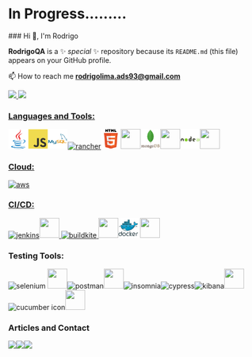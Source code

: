 


<h1>In Progress.........</h1>
### Hi 👋, I'm Rodrigo


**RodrigoQA** is a ✨ _special_ ✨ repository because its `README.md` (this file) appears on your GitHub profile.

 📫 How to reach me **rodrigolima.ads93@gmail.com**
<!--
Here are some ideas to get you started:

- 🔭 I’m currently working on ...
- 🌱 I’m currently learning ...
- 👯 I’m looking to collaborate on ...
- 🤔 I’m looking for help with ...
- 💬 Ask me about ...
- 📫 How to reach me: ...
- 😄 Pronouns: ...
- ⚡ Fun fact: ...
-->

<div>
<a href="https://github.com/RodrigoQA/RodrigoQA">
<img height="180em" src="https://github-readme-stats.vercel.app/api?username=RodrigoQA&show_icons=true&theme=dracula&include_all_commits=true&count_private=true"/>
<img height="180em" src="https://github-readme-stats.vercel.app/api/top-langs/?username=RodrigoQA&layout=compact&langs_count=7&theme=dracula"/>
</div>


### Languages and Tools:

<img src="https://raw.githubusercontent.com/devicons/devicon/master/icons/java/java-original.svg" width="40" height="40" style="max-width: 100%;"><img src="https://raw.githubusercontent.com/devicons/devicon/master/icons/javascript/javascript-original.svg"  width="40" height="40" style="max-width: 100%;"><img src="https://raw.githubusercontent.com/devicons/devicon/master/icons/mysql/mysql-original-wordmark.svg" alt="mysql" width="40" height="40" style="max-width: 100%;"><img alt="rancher" height="40" width="40" src="https://camo.githubusercontent.com/7c7c6e243a56e5271cee6b8a370670fcd91401bde59d846cf315a8de59f78498/68747470733a2f2f72616e636865722e636f6d2f646f63732f696d672f6c6f676f2d7371756172652e706e67" data-canonical-src="https://rancher.com/docs/img/logo-square.png" style="max-width: 100%;"><img src="https://raw.githubusercontent.com/devicons/devicon/master/icons/html5/html5-original-wordmark.svg" alt="html5" width="40" height="40" style="max-width: 100%;"><img  width="40" height="40"  src="https://encrypted-tbn0.gstatic.com/images?q=tbn:ANd9GcQIhTfrZPQFwhHFtsdN1lbxi4cg4w4UUAZvsQ&amp;usqp=CAU"><img src="https://raw.githubusercontent.com/devicons/devicon/master/icons/mongodb/mongodb-original-wordmark.svg" alt="mongodb" width="40" height="40" style="max-width: 100%;"><img  width="40" height="40"  src="https://encrypted-tbn0.gstatic.com/images?q=tbn:ANd9GcRMutu0gvqdwLPEjKfccevQCTjXbPgRBZiBBw&amp;usqp=CAU"><img src="https://raw.githubusercontent.com/devicons/devicon/master/icons/nodejs/nodejs-original-wordmark.svg" alt="nodejs" width="40" height="40" style="max-width: 100%;"><img  width="40" height="40"  src="https://encrypted-tbn0.gstatic.com/images?q=tbn:ANd9GcQCuPAHI7LsRXWcbaFR9iZvCXE_VpmpAN2MsA&amp;usqp=CAU">
 
 
 
### Cloud:
 <img alt="aws" height="40" width="40" src="https://camo.githubusercontent.com/7980d92a78323b7a7aa81abad427a74d158ea3a8a75d46f7eca1f88329e775c0/68747470733a2f2f64312e6177737374617469632e636f6d2f6c6f676f732f6177732d6c6f676f2d6c6f636b7570732f706f776572656462796177732f50425f4157535f6c6f676f5f5247425f737461636b65645f5245565f53512e393163643461663430373733636266626431353537376133633262386133343666653365386661322e706e67" data-canonical-src="https://d1.awsstatic.com/logos/aws-logo-lockups/poweredbyaws/PB_AWS_logo_RGB_stacked_REV_SQ.91cd4af40773cbfbd15577a3c2b8a346fe3e8fa2.png" style="max-width: 100%;">

### CI/CD:
 <a href="https://www.jenkins.io/" rel="nofollow"> <img alt="jenkins" height="40" width="40" src="https://camo.githubusercontent.com/4dcc1fa9da144cea770e274b19327077ff931176a340f1ae8c291678a792b0b5/68747470733a2f2f75706c6f61642e77696b696d656469612e6f72672f77696b6970656469612f636f6d6d6f6e732f7468756d622f652f65392f4a656e6b696e735f6c6f676f2e7376672f3132303070782d4a656e6b696e735f6c6f676f2e7376672e706e67" data-canonical-src="https://upload.wikimedia.org/wikipedia/commons/thumb/e/e9/Jenkins_logo.svg/1200px-Jenkins_logo.svg.png" style="max-width: 100%;"><img  width="40" height="40" src="https://encrypted-tbn0.gstatic.com/images?q=tbn:ANd9GcSrH1HTG1kJy05KCNaBE4vHjsOnKC-QMNxolQ&amp;usqp=CAU">
 <a href="https://buildkite.com/" rel="nofollow"> <img alt="buildkite" height="40" width="40" src="https://camo.githubusercontent.com/d4f9d29d72e3e117f36cfa8f07e56b62195dd38fed6fa78328ec9aa7a4452583/68747470733a2f2f7974332e676f6f676c6575736572636f6e74656e742e636f6d2f5a333648696d384d646568394a4c62796449437473373246306b684c745967316a67524d575130706e4e6868754563467174374b3679556353537742676273737437564550744c644f513d733930302d632d6b2d63307830306666666666662d6e6f2d726a" data-canonical-src="https://yt3.googleusercontent.com/Z36Him8Mdeh9JLbydICts72F0khLtYg1jgRMWQ0pnNhhuEcFqt7K6yUcSSwBgbsst7VEPtLdOQ=s900-c-k-c0x00ffffff-no-rj" style="max-width: 100%;">
</a><img  width="40" height="40"  src="https://encrypted-tbn0.gstatic.com/images?q=tbn:ANd9GcSw8CcAW2KVgTNQqJsi52iD1dqc3y8K6RsiVA&amp;usqp=CAU"><img src="https://raw.githubusercontent.com/devicons/devicon/master/icons/docker/docker-original-wordmark.svg" alt="docker" width="40" height="40" style="max-width: 100%;">
</a><img src="https://encrypted-tbn0.gstatic.com/images?q=tbn:ANd9GcT7zto6Hu8AqB2V9t0gG-iczMSkmOFTfD9W-SZHSeyuHTlPLbCJF2lcRv5EFehmDeaBSVk&amp;usqp=CAU" width="40" height="40">
 
 
### Testing Tools:
<img alt="selenium" height="40" width="40" src="https://camo.githubusercontent.com/23db4cf88995cc1792f8ba7d387050cdabe3c491207910db64b305c05f0b93ba/68747470733a2f2f75706c6f61642e77696b696d656469612e6f72672f77696b6970656469612f636f6d6d6f6e732f642f64352f53656c656e69756d5f4c6f676f2e706e67" data-canonical-src="https://upload.wikimedia.org/wikipedia/commons/d/d5/Selenium_Logo.png" style="max-width: 100%;"> <img  height="40" width="40" src="https://camo.githubusercontent.com/f0076eb283898f7e44436ac3ee3b936162a46eb4be3cc84ecb1aa91241b0ff49/68747470733a2f2f77372e706e6777696e672e636f6d2f706e67732f3337322f3637342f706e672d7472616e73706172656e742d61707069756d2d746573742d6175746f6d6174696f6e2d736f6674776172652d74657374696e672d73656c656e69756d2d63616c61626173682d707572706c652d76696f6c65742d746578742d7468756d626e61696c2e706e67" data-canonical-src="https://w7.pngwing.com/pngs/372/674/png-transparent-appium-test-automation-software-testing-selenium-calabash-purple-violet-text-thumbnail.png" style="max-width: 100%;"><img alt="postman" height="40" width="40" src="https://camo.githubusercontent.com/9f1ca3b98fb55939fd8e45b6299cc9dfee7163ec9f663fd6f43fc5cfda3c118f/68747470733a2f2f7777772e7376677265706f2e636f6d2f646f776e6c6f61642f3335343230322f706f73746d616e2d69636f6e2e737667" data-canonical-src="https://www.svgrepo.com/download/354202/postman-icon.svg" style="max-width: 100%;"><img  height="40" width="40" src="https://encrypted-tbn0.gstatic.com/images?q=tbn:ANd9GcTK4q_fI8NEY__kQ5q7BWJUjuM67jPC97Ah08MmSClPot2SSxWAhq675nlleNnz3zKfz4M&amp;usqp=CAU" style="max-width: 100%;"><img alt="insomnia" height="40" width="40" src="https://camo.githubusercontent.com/49173798507f976bb55ad37f4ca77403429bbb0ec54a146a391e53d694a738bd/68747470733a2f2f7365656b6c6f676f2e636f6d2f696d616765732f492f696e736f6d6e69612d6c6f676f2d413335453039454231392d7365656b6c6f676f2e636f6d2e706e67" data-canonical-src="https://seeklogo.com/images/I/insomnia-logo-A35E09EB19-seeklogo.com.png" style="max-width: 100%;"><img alt="cypress" height="40" width="40" src="https://camo.githubusercontent.com/92ea4ceaecae93a7aa14fba9fc807f861853245e512a47bc16615277ac4e3a79/68747470733a2f2f61737365742e6272616e6466657463682e696f2f696449715f6b463072622f696476337a776d5369592e6a706567" data-canonical-src="https://asset.brandfetch.io/idIq_kF0rb/idv3zwmSiY.jpeg" style="max-width: 100%;"><img src="https://camo.githubusercontent.com/dbc1482101cfa71adf795a200aa1b832d4ccbba9719b2d6e91a67192caf45d75/68747470733a2f2f7777772e766563746f726c6f676f2e7a6f6e652f6c6f676f732f656c6173746963636f5f6b6962616e612f656c6173746963636f5f6b6962616e612d69636f6e2e737667" alt="kibana" width="40" height="40" data-canonical-src="https://www.vectorlogo.zone/logos/elasticco_kibana/elasticco_kibana-icon.svg" style="max-width: 100%;"><img width="40" height="40" src="https://encrypted-tbn0.gstatic.com/images?q=tbn:ANd9GcSA-5XpDB7T1LzoNGJ9gxQl7m99e-jNvDl7Gw&amp;usqp=CAU"> <img width="40" height="40" alt="cucumber icon" src="https://encrypted-tbn0.gstatic.com/images?q=tbn:ANd9GcTzeEBkPT5-ZwCY72RTvUN9PdLZM2CC0VgKhg&amp;usqp=CAU"><img  width="40" height="40"  src="https://encrypted-tbn0.gstatic.com/images?q=tbn:ANd9GcSfAryBzPpmBO7Z9zbxmlANNZJZITT39sFsnA&amp;usqp=CAU">
 
### Articles and Contact
<a href="https://www.linkedin.com/in/rodrigo-lima-qa-ctfl-at/" target="_blank"><img src="https://img.shields.io/badge/LinkedIn-0077B5?style=for-the-badge&logo=linkedin&logoColor=white" style="max-width: 100%;"></a></div><a href="rodrigolima.das93@gmail.com.br" target="_blank"><img src="https://img.shields.io/badge/Gmail-D14836?style=for-the-badge&logo=gmail&logoColor=white" style="max-width: 100%;"></a></div></div><a href="https://gitlab.com/rodrigo.qa" target="_blank"><img src="https://img.shields.io/badge/GitLab-330F63?style=for-the-badge&logo=gitlab&logoColor=white" style="max-width: 100%;"></a>
</div>


